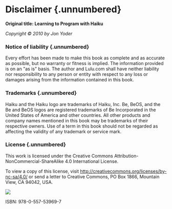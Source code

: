 # Disclaimer {.unnumbered}

**Original title: Learning to Program with Haiku**

*Copyright © 2010 by Jon Yoder*

### Notice of liability {.unnumbered}

Every effort has been made to make this book as complete and as accurate as possible, but no warranty or fitness is implied. The information provided is on an "as is" basis. The author and Lulu.com shall have neither liability nor responsibility to any person or entity with respect to any loss or damages arising from the information contained in this book.

### Trademarks {.unnumbered}

Haiku and the Haiku logo are trademarks of Haiku, Inc. Be, BeOS, and the Be and BeOS logos are registered trademarks of Be Incorporated in the United States of America and other countries. All other products and company names mentioned in this book may be trademarks of their respective owners. Use of a term in this book should not be regarded as affecting the validity of any trademark or service mark.

### License {.unnumbered}

This work is licensed under the
Creative Commons Attribution-NonCommercial-ShareAlike 4.0 International License.

To view a copy of this license, visit http://creativecommons.org/licenses/by-nc-sa/4.0/ or send a letter to Creative Commons, PO Box 1866, Mountain View, CA 94042, USA.

![](images/cc-by-nc-sa.png)

ISBN: 978-0-557-53969-7
